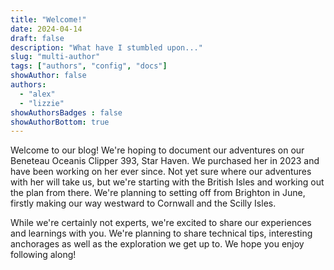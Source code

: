 ```yaml
---
title: "Welcome!"
date: 2024-04-14
draft: false
description: "What have I stumbled upon..."
slug: "multi-author"
tags: ["authors", "config", "docs"]
showAuthor: false
authors:
  - "alex"
  - "lizzie"
showAuthorsBadges : false 
showAuthorBottom: true
---
```


Welcome to our blog! We're hoping to document our adventures on our Beneteau Oceanis Clipper 393, Star Haven. We purchased her in 2023 and have been working on her ever since. Not yet sure where our adventures with her will take us, but we're starting with the British Isles and working out the plan from there. We're planning to setting off from Brighton in June, firstly making our way westward to Cornwall and the Scilly Isles.

While we're certainly not experts, we're excited to share our experiences and learnings with you. We're planning to share technical tips, interesting anchorages as well as the exploration we get up to. We hope you enjoy following along!
